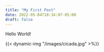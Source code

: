 ```yaml
---
title: "My First Post"
date: 2022-05-04T18:34:07-05:00
draft: false
---
```


Hello World!

{{< dynamic-img "/images/cicada.jpg" >%}}
